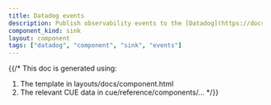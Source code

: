 ```yaml
---
title: Datadog events
description: Publish observability events to the [Datadog](https://docs.datadoghq.com) [Events API](https://docs.datadoghq.com/api/latest/events)
component_kind: sink
layout: component
tags: ["datadog", "component", "sink", "events"]
---
```


{{/*
This doc is generated using:

1. The template in layouts/docs/component.html
2. The relevant CUE data in cue/reference/components/...
*/}}
